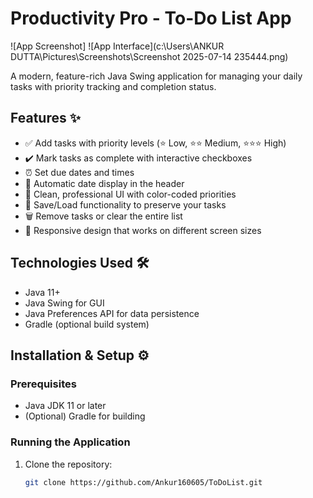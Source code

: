 # Productivity Pro - To-Do List App

![App Screenshot]
![App Interface](c:\Users\ANKUR DUTTA\Pictures\Screenshots\Screenshot 2025-07-14 235444.png)

A modern, feature-rich Java Swing application for managing your daily tasks with priority tracking and completion status.

## Features ✨

- ✅ Add tasks with priority levels (⭐ Low, ⭐⭐ Medium, ⭐⭐⭐ High)
- ✔️ Mark tasks as complete with interactive checkboxes
- ⏰ Set due dates and times
- 📅 Automatic date display in the header
- 🎨 Clean, professional UI with color-coded priorities
- 💾 Save/Load functionality to preserve your tasks
- 🗑️ Remove tasks or clear the entire list
- 📱 Responsive design that works on different screen sizes

## Technologies Used 🛠️

- Java 11+
- Java Swing for GUI
- Java Preferences API for data persistence
- Gradle (optional build system)

## Installation & Setup ⚙️

### Prerequisites
- Java JDK 11 or later
- (Optional) Gradle for building

### Running the Application
1. Clone the repository:
   ```bash
   git clone https://github.com/Ankur160605/ToDoList.git